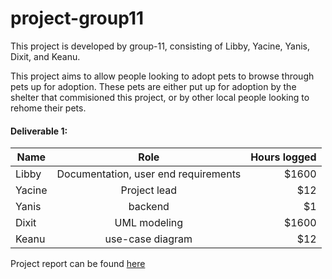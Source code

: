 # project-group11

This project is developed by group-11, consisting of Libby, Yacine, Yanis, Dixit, and Keanu.

This project aims to allow people looking to adopt pets to browse through pets up for adoption. These pets are either put up for adoption by the shelter that commisioned this project, or by other local people looking to rehome their pets.


#### Deliverable 1:
| Name          | Role          | Hours logged   |
| ------------- |:-------------:| --------------:|
| Libby         | Documentation, user end requirements | $1600          |
| Yacine        | Project lead      |   $12          |
| Yanis         | backend      |    $1          |
| Dixit         | UML modeling | $1600          |
| Keanu         | use-case diagram      |   $12          |

Project report can be found [here](https://github.com/McGill-ECSE321-Winter2020/project-group-11/wiki/Deliverable-1)
